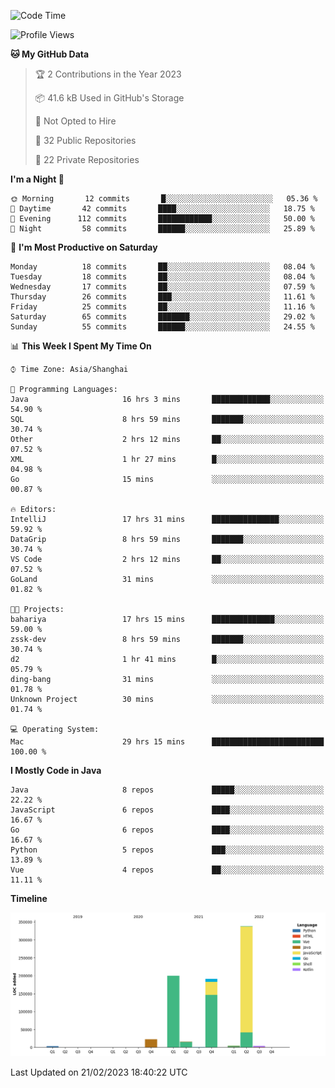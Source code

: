 <!--START_SECTION:waka-->
![Code Time](http://img.shields.io/badge/Code%20Time-1%2C606%20hrs%207%20mins-blue)

![Profile Views](http://img.shields.io/badge/Profile%20Views-1-blue)

**🐱 My GitHub Data** 

> 🏆 2 Contributions in the Year 2023
 > 
> 📦 41.6 kB Used in GitHub's Storage 
 > 
> 🚫 Not Opted to Hire
 > 
> 📜 32 Public Repositories 
 > 
> 🔑 22 Private Repositories  
 > 
**I'm a Night 🦉** 

```text
🌞 Morning       12 commits       █░░░░░░░░░░░░░░░░░░░░░░░░   05.36 % 
🌆 Daytime       42 commits       ████░░░░░░░░░░░░░░░░░░░░░   18.75 % 
🌃 Evening      112 commits       ████████████░░░░░░░░░░░░░   50.00 % 
🌙 Night         58 commits       ██████░░░░░░░░░░░░░░░░░░░   25.89 % 

```
📅 **I'm Most Productive on Saturday** 

```text
Monday          18 commits       ██░░░░░░░░░░░░░░░░░░░░░░░   08.04 % 
Tuesday         18 commits       ██░░░░░░░░░░░░░░░░░░░░░░░   08.04 % 
Wednesday       17 commits       ██░░░░░░░░░░░░░░░░░░░░░░░   07.59 % 
Thursday        26 commits       ███░░░░░░░░░░░░░░░░░░░░░░   11.61 % 
Friday          25 commits       ██░░░░░░░░░░░░░░░░░░░░░░░   11.16 % 
Saturday        65 commits       ███████░░░░░░░░░░░░░░░░░░   29.02 % 
Sunday          55 commits       ██████░░░░░░░░░░░░░░░░░░░   24.55 % 

```


📊 **This Week I Spent My Time On** 

```text
⌚︎ Time Zone: Asia/Shanghai

💬 Programming Languages: 
Java                     16 hrs 3 mins       █████████████░░░░░░░░░░░░   54.90 % 
SQL                      8 hrs 59 mins       ███████░░░░░░░░░░░░░░░░░░   30.74 % 
Other                    2 hrs 12 mins       ██░░░░░░░░░░░░░░░░░░░░░░░   07.52 % 
XML                      1 hr 27 mins        █░░░░░░░░░░░░░░░░░░░░░░░░   04.98 % 
Go                       15 mins             ░░░░░░░░░░░░░░░░░░░░░░░░░   00.87 % 

🔥 Editors: 
IntelliJ                 17 hrs 31 mins      ███████████████░░░░░░░░░░   59.92 % 
DataGrip                 8 hrs 59 mins       ███████░░░░░░░░░░░░░░░░░░   30.74 % 
VS Code                  2 hrs 12 mins       ██░░░░░░░░░░░░░░░░░░░░░░░   07.52 % 
GoLand                   31 mins             ░░░░░░░░░░░░░░░░░░░░░░░░░   01.82 % 

🐱‍💻 Projects: 
bahariya                 17 hrs 15 mins      ██████████████░░░░░░░░░░░   59.00 % 
zssk-dev                 8 hrs 59 mins       ███████░░░░░░░░░░░░░░░░░░   30.74 % 
d2                       1 hr 41 mins        █░░░░░░░░░░░░░░░░░░░░░░░░   05.79 % 
ding-bang                31 mins             ░░░░░░░░░░░░░░░░░░░░░░░░░   01.78 % 
Unknown Project          30 mins             ░░░░░░░░░░░░░░░░░░░░░░░░░   01.74 % 

💻 Operating System: 
Mac                      29 hrs 15 mins      █████████████████████████   100.00 % 

```

**I Mostly Code in Java** 

```text
Java                     8 repos             █████░░░░░░░░░░░░░░░░░░░░   22.22 % 
JavaScript               6 repos             ████░░░░░░░░░░░░░░░░░░░░░   16.67 % 
Go                       6 repos             ████░░░░░░░░░░░░░░░░░░░░░   16.67 % 
Python                   5 repos             ███░░░░░░░░░░░░░░░░░░░░░░   13.89 % 
Vue                      4 repos             ██░░░░░░░░░░░░░░░░░░░░░░░   11.11 % 

```


**Timeline**

![Chart not found](https://raw.githubusercontent.com/youtiaoguagua/youtiaoguagua/master/charts/bar_graph.png) 


 Last Updated on 21/02/2023 18:40:22 UTC
<!--END_SECTION:waka-->